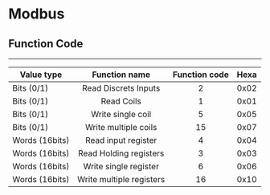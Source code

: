 # Modbus


## Function Code 
------------------------------------------

|   Value type    |    Function name   |    Function code   |    Hexa   |
|---    |:-:    |:-:    |:-:    |
|    Bits (0/1)   |   Read Discrets Inputs    |    2   |   0x02    |
|    Bits (0/1)   |    Read Coils   |    1   |    0x01   |
|    Bits (0/1)   |    Write single coil   |    5   |    0x05   |
|    Bits (0/1)   |    Write multiple coils   |    15   |    0x07   |
|    Words (16bits)   |    Read input register   |    4   |    0x04   |
|    Words (16bits)   |    Read Holding registers   |    3   |    0x03   |
|    Words (16bits)   |    Write single register   |    6   |    0x06   |
|    Words (16bits)   |    Write multiple registers   |    16   |    0x10   |
